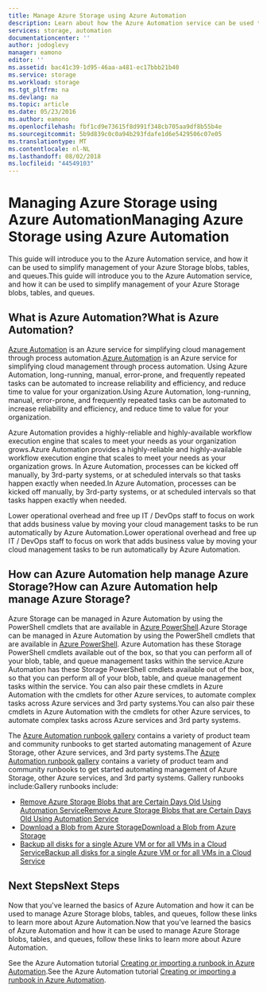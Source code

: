 ```yaml
---
title: Manage Azure Storage using Azure Automation
description: Learn about how the Azure Automation service can be used to manage Azure Storage at scale.
services: storage, automation
documentationcenter: ''
author: jodoglevy
manager: eamono
editor: ''
ms.assetid: bac41c39-1d95-46aa-a481-ec17bbb21b40
ms.service: storage
ms.workload: storage
ms.tgt_pltfrm: na
ms.devlang: na
ms.topic: article
ms.date: 05/23/2016
ms.author: eamono
ms.openlocfilehash: fbf1cd9e73615f8d991f348cb705aa9df8b55b4e
ms.sourcegitcommit: 5b9d839c0c0a94b293fdafe1d6e5429506c07e05
ms.translationtype: MT
ms.contentlocale: nl-NL
ms.lasthandoff: 08/02/2018
ms.locfileid: "44549103"
---
```

# <a name="managing-azure-storage-using-azure-automation"></a><span data-ttu-id="4d073-103">Managing Azure Storage using Azure Automation</span><span class="sxs-lookup"><span data-stu-id="4d073-103">Managing Azure Storage using Azure Automation</span></span>
<span data-ttu-id="4d073-104">This guide will introduce you to the Azure Automation service, and how it can be used to simplify management of your Azure Storage blobs, tables, and queues.</span><span class="sxs-lookup"><span data-stu-id="4d073-104">This guide will introduce you to the Azure Automation service, and how it can be used to simplify management of your Azure Storage blobs, tables, and queues.</span></span>

## <a name="what-is-azure-automation"></a><span data-ttu-id="4d073-105">What is Azure Automation?</span><span class="sxs-lookup"><span data-stu-id="4d073-105">What is Azure Automation?</span></span>
<span data-ttu-id="4d073-106">[Azure Automation](https://azure.microsoft.com/services/automation/) is an Azure service for simplifying cloud management through process automation.</span><span class="sxs-lookup"><span data-stu-id="4d073-106">[Azure Automation](https://azure.microsoft.com/services/automation/) is an Azure service for simplifying cloud management through process automation.</span></span> <span data-ttu-id="4d073-107">Using Azure Automation, long-running, manual, error-prone, and frequently repeated tasks can be automated to increase reliability and efficiency, and reduce time to value for your organization.</span><span class="sxs-lookup"><span data-stu-id="4d073-107">Using Azure Automation, long-running, manual, error-prone, and frequently repeated tasks can be automated to increase reliability and efficiency, and reduce time to value for your organization.</span></span>

<span data-ttu-id="4d073-108">Azure Automation provides a highly-reliable and highly-available workflow execution engine that scales to meet your needs as your organization grows.</span><span class="sxs-lookup"><span data-stu-id="4d073-108">Azure Automation provides a highly-reliable and highly-available workflow execution engine that scales to meet your needs as your organization grows.</span></span> <span data-ttu-id="4d073-109">In Azure Automation, processes can be kicked off manually, by 3rd-party systems, or at scheduled intervals so that tasks happen exactly when needed.</span><span class="sxs-lookup"><span data-stu-id="4d073-109">In Azure Automation, processes can be kicked off manually, by 3rd-party systems, or at scheduled intervals so that tasks happen exactly when needed.</span></span>

<span data-ttu-id="4d073-110">Lower operational overhead and free up IT / DevOps staff to focus on work that adds business value by moving your cloud management tasks to be run automatically by Azure Automation.</span><span class="sxs-lookup"><span data-stu-id="4d073-110">Lower operational overhead and free up IT / DevOps staff to focus on work that adds business value by moving your cloud management tasks to be run automatically by Azure Automation.</span></span>

## <a name="how-can-azure-automation-help-manage-azure-storage"></a><span data-ttu-id="4d073-111">How can Azure Automation help manage Azure Storage?</span><span class="sxs-lookup"><span data-stu-id="4d073-111">How can Azure Automation help manage Azure Storage?</span></span>
<span data-ttu-id="4d073-112">Azure Storage can be managed in Azure Automation by using the PowerShell cmdlets that are available in [Azure PowerShell](https://msdn.microsoft.com/library/azure/jj156055.aspx).</span><span class="sxs-lookup"><span data-stu-id="4d073-112">Azure Storage can be managed in Azure Automation by using the PowerShell cmdlets that are available in [Azure PowerShell](https://msdn.microsoft.com/library/azure/jj156055.aspx).</span></span> <span data-ttu-id="4d073-113">Azure Automation has these Storage PowerShell cmdlets available out of the box, so that you can perform all of your blob, table, and queue management tasks within the service.</span><span class="sxs-lookup"><span data-stu-id="4d073-113">Azure Automation has these Storage PowerShell cmdlets available out of the box, so that you can perform all of your blob, table, and queue management tasks within the service.</span></span> <span data-ttu-id="4d073-114">You can also pair these cmdlets in Azure Automation with the cmdlets for other Azure services, to automate complex tasks across Azure services and 3rd party systems.</span><span class="sxs-lookup"><span data-stu-id="4d073-114">You can also pair these cmdlets in Azure Automation with the cmdlets for other Azure services, to automate complex tasks across Azure services and 3rd party systems.</span></span>

<span data-ttu-id="4d073-115">The [Azure Automation runbook gallery](https://azure.microsoft.com/blog/2014/10/07/introducing-the-azure-automation-runbook-gallery/) contains a variety of product team and community runbooks to get started automating management of Azure Storage, other Azure services, and 3rd party systems.</span><span class="sxs-lookup"><span data-stu-id="4d073-115">The [Azure Automation runbook gallery](https://azure.microsoft.com/blog/2014/10/07/introducing-the-azure-automation-runbook-gallery/) contains a variety of product team and community runbooks to get started automating management of Azure Storage, other Azure services, and 3rd party systems.</span></span> <span data-ttu-id="4d073-116">Gallery runbooks include:</span><span class="sxs-lookup"><span data-stu-id="4d073-116">Gallery runbooks include:</span></span>

* [<span data-ttu-id="4d073-117">Remove Azure Storage Blobs that are Certain Days Old Using Automation Service</span><span class="sxs-lookup"><span data-stu-id="4d073-117">Remove Azure Storage Blobs that are Certain Days Old Using Automation Service</span></span>](https://gallery.technet.microsoft.com/scriptcenter/Remove-Storage-Blobs-that-aae4b761)
* [<span data-ttu-id="4d073-118">Download a Blob from Azure Storage</span><span class="sxs-lookup"><span data-stu-id="4d073-118">Download a Blob from Azure Storage</span></span>](https://gallery.technet.microsoft.com/scriptcenter/a-Blob-from-Azure-Storage-6bc13745)
* [<span data-ttu-id="4d073-119">Backup all disks for a single Azure VM or for all VMs in a Cloud Service</span><span class="sxs-lookup"><span data-stu-id="4d073-119">Backup all disks for a single Azure VM or for all VMs in a Cloud Service</span></span>](https://gallery.technet.microsoft.com/scriptcenter/Backup-all-disks-for-a-ede940d5)

## <a name="next-steps"></a><span data-ttu-id="4d073-120">Next Steps</span><span class="sxs-lookup"><span data-stu-id="4d073-120">Next Steps</span></span>
<span data-ttu-id="4d073-121">Now that you've learned the basics of Azure Automation and how it can be used to manage Azure Storage blobs, tables, and queues, follow these links to learn more about Azure Automation.</span><span class="sxs-lookup"><span data-stu-id="4d073-121">Now that you've learned the basics of Azure Automation and how it can be used to manage Azure Storage blobs, tables, and queues, follow these links to learn more about Azure Automation.</span></span>

<span data-ttu-id="4d073-122">See the Azure Automation tutorial [Creating or importing a runbook in Azure Automation](../automation/automation-creating-importing-runbook.md).</span><span class="sxs-lookup"><span data-stu-id="4d073-122">See the Azure Automation tutorial [Creating or importing a runbook in Azure Automation](../automation/automation-creating-importing-runbook.md).</span></span>

